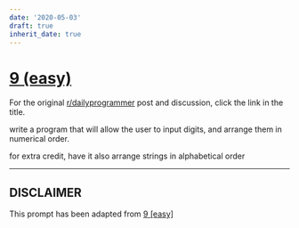 ```yaml
---
date: '2020-05-03'
draft: true
inherit_date: true
---
```


# [9 (easy)](https://www.reddit.com/r/dailyprogrammer/comments/pu1rf/2172012_challenge_9_easy/)

For the original [r/dailyprogrammer](https://www.reddit.com/r/dailyprogrammer/) post and discussion, click the link in the title.

write a program that will allow the user to input digits, and arrange them in numerical order.

for extra credit, have it also arrange strings in alphabetical order


----
## **DISCLAIMER**
This prompt has been adapted from [9 [easy]](https://www.reddit.com/r/dailyprogrammer/comments/pu1rf/2172012_challenge_9_easy/
)

